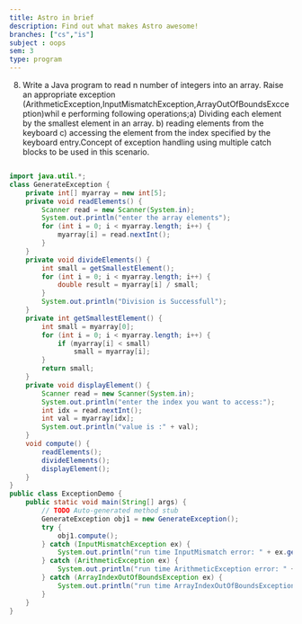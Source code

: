 ```yaml
---
title: Astro in brief
description: Find out what makes Astro awesome!
branches: ["cs","is"]
subject : oops
sem: 3
type: program
---
```


8. Write a Java program to read n number of integers into an array. Raise an appropriate
exception
(ArithmeticException,InputMismatchException,ArrayOutOfBoundsExcception)whil
e performing following operations;a) Dividing each element by the smallest element
in an array. b) reading elements from the keyboard c) accessing the element from the
index specified by the keyboard entry.Concept of exception handling using multiple
catch blocks to be used in this scenario.

```java

import java.util.*;
class GenerateException {
    private int[] myarray = new int[5];
    private void readElements() {
        Scanner read = new Scanner(System.in);
        System.out.println("enter the array elements");
        for (int i = 0; i < myarray.length; i++) {
            myarray[i] = read.nextInt();
        }
    }
    private void divideElements() {
        int small = getSmallestElement();
        for (int i = 0; i < myarray.length; i++) {
            double result = myarray[i] / small;
        }
        System.out.println("Division is Successfull");
    }
    private int getSmallestElement() {
        int small = myarray[0];
        for (int i = 0; i < myarray.length; i++) {
            if (myarray[i] < small)
                small = myarray[i];
        }
        return small;
    }
    private void displayElement() {
        Scanner read = new Scanner(System.in);
        System.out.println("enter the index you want to access:");
        int idx = read.nextInt();
        int val = myarray[idx];
        System.out.println("value is :" + val);
    }
    void compute() {
        readElements();
        divideElements();
        displayElement();
    }
}
public class ExceptionDemo {
    public static void main(String[] args) {
        // TODO Auto-generated method stub
        GenerateException obj1 = new GenerateException();
        try {
            obj1.compute();
        } catch (InputMismatchException ex) {
            System.out.println("run time InputMismatch error: " + ex.getMessage());
        } catch (ArithmeticException ex) {
            System.out.println("run time ArithmeticException error: " + ex.getMessage());
        } catch (ArrayIndexOutOfBoundsException ex) {
            System.out.println("run time ArrayIndexOutOfBoundsException error: " + ex.getMessage());
        }
    }
}


```